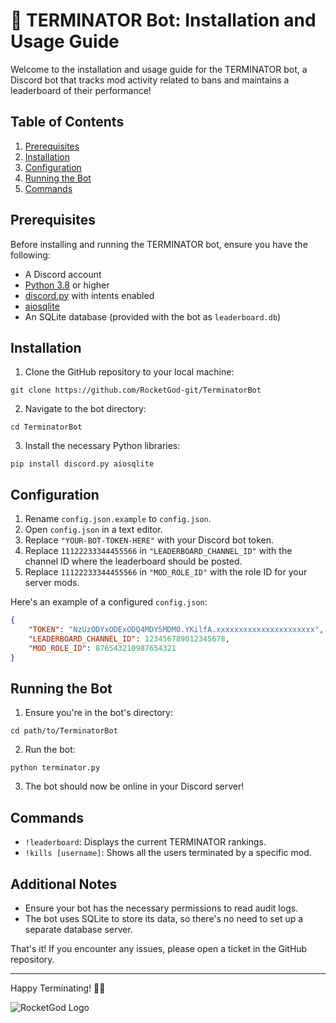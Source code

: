 # 🤖 TERMINATOR Bot: Installation and Usage Guide

Welcome to the installation and usage guide for the TERMINATOR bot, a Discord bot that tracks mod activity related to bans and maintains a leaderboard of their performance!

## Table of Contents

1. [Prerequisites](#prerequisites)
2. [Installation](#installation)
3. [Configuration](#configuration)
4. [Running the Bot](#running-the-bot)
5. [Commands](#commands)

## Prerequisites

Before installing and running the TERMINATOR bot, ensure you have the following:

- A Discord account
- [Python 3.8](https://www.python.org/downloads/) or higher
- [discord.py](https://discordpy.readthedocs.io/en/latest/) with intents enabled
- [aiosqlite](https://aiosqlite.omnilib.dev/en/latest/)
- An SQLite database (provided with the bot as `leaderboard.db`)

## Installation

1. Clone the GitHub repository to your local machine:
```
git clone https://github.com/RocketGod-git/TerminatorBot
```
2. Navigate to the bot directory:
```
cd TerminatorBot
```
3. Install the necessary Python libraries:
```
pip install discord.py aiosqlite
```

## Configuration

1. Rename `config.json.example` to `config.json`.
2. Open `config.json` in a text editor.
3. Replace `"YOUR-BOT-TOKEN-HERE"` with your Discord bot token.
4. Replace `11122233344455566` in `"LEADERBOARD_CHANNEL_ID"` with the channel ID where the leaderboard should be posted.
5. Replace `11122233344455566` in `"MOD_ROLE_ID"` with the role ID for your server mods.

Here's an example of a configured `config.json`:
```json
{
    "TOKEN": "NzUzODYxODExODQ4MDY5MDM0.YKilfA.xxxxxxxxxxxxxxxxxxxxxx",
    "LEADERBOARD_CHANNEL_ID": 123456789012345678,
    "MOD_ROLE_ID": 876543210987654321
}
```

## Running the Bot

1. Ensure you're in the bot's directory:
```
cd path/to/TerminatorBot
```
2. Run the bot:
```
python terminator.py
```
3. The bot should now be online in your Discord server!

## Commands

- `!leaderboard`: Displays the current TERMINATOR rankings.
- `!kills [username]`: Shows all the users terminated by a specific mod.

## Additional Notes

- Ensure your bot has the necessary permissions to read audit logs.
- The bot uses SQLite to store its data, so there's no need to set up a separate database server.

That's it! If you encounter any issues, please open a ticket in the GitHub repository.

--- 

Happy Terminating! 🤖🔫

![RocketGod Logo](https://user-images.githubusercontent.com/57732082/213221533-171b37da-46e5-4661-ac47-c7f23d24b816.png)

